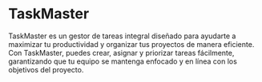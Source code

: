 # TaskMaster
TaskMaster es un gestor de tareas integral diseñado para ayudarte a maximizar tu productividad y organizar tus proyectos de manera eficiente. Con TaskMaster, puedes crear, asignar y priorizar tareas fácilmente, garantizando que tu equipo se mantenga enfocado y en línea con los objetivos del proyecto.
